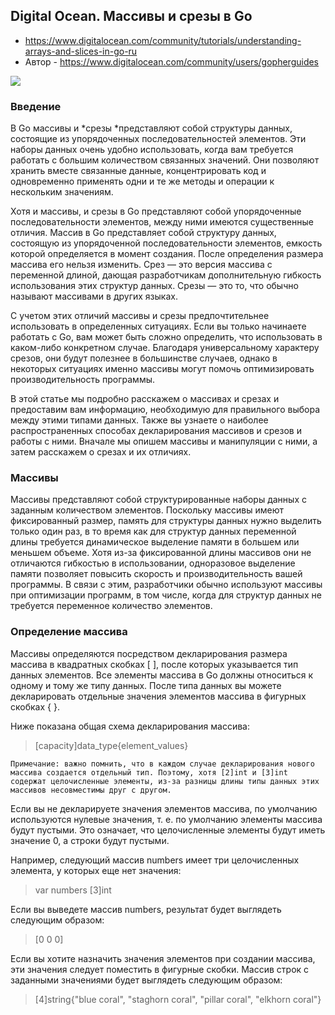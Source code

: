 ## Digital Ocean. Массивы и срезы в Go

* https://www.digitalocean.com/community/tutorials/understanding-arrays-and-slices-in-go-ru
* Автор - https://www.digitalocean.com/community/users/gopherguides

<img src="https://www.digitalocean.com/_next/static/media/intro-to-cloud.d49bc5f7.jpeg">


### Введение

В Go массивы и *срезы *представляют собой структуры данных, состоящие из упорядоченных последовательностей элементов. Эти наборы данных очень удобно использовать, когда вам требуется работать с большим количеством связанных значений. Они позволяют хранить вместе связанные данные, концентрировать код и одновременно применять одни и те же методы и операции к нескольким значениям.

Хотя и массивы, и срезы в Go представляют собой упорядоченные последовательности элементов, между ними имеются существенные отличия. Массив в Go представляет собой структуру данных, состоящую из упорядоченной последовательности элементов, емкость которой определяется в момент создания. После определения размера массива его нельзя изменить. Срез — это версия массива с переменной длиной, дающая разработчикам дополнительную гибкость использования этих структур данных. Срезы — это то, что обычно называют массивами в других языках.

С учетом этих отличий массивы и срезы предпочтительнее использовать в определенных ситуациях. Если вы только начинаете работать с Go, вам может быть сложно определить, что использовать в каком-либо конкретном случае. Благодаря универсальному характеру срезов, они будут полезнее в большинстве случаев, однако в некоторых ситуациях именно массивы могут помочь оптимизировать производительность программы.

В этой статье мы подробно расскажем о массивах и срезах и предоставим вам информацию, необходимую для правильного выбора между этими типами данных. Также вы узнаете о наиболее распространенных способах декларирования массивов и срезов и работы с ними. Вначале мы опишем массивы и манипуляции с ними, а затем расскажем о срезах и их отличиях.


### Массивы

Массивы представляют собой структурированные наборы данных с заданным количеством элементов. Поскольку массивы имеют фиксированный размер, память для структуры данных нужно выделить только один раз, в то время как для структур данных переменной длины требуется динамическое выделение памяти в большем или меньшем объеме. Хотя из-за фиксированной длины массивов они не отличаются гибкостью в использовании, одноразовое выделение памяти позволяет повысить скорость и производительность вашей программы. В связи с этим, разработчики обычно используют массивы при оптимизации программ, в том числе, когда для структур данных не требуется переменное количество элементов.


### Определение массива

Массивы определяются посредством декларирования размера массива в квадратных скобках [ ], после которых указывается тип данных элементов. Все элементы массива в Go должны относиться к одному и тому же типу данных. После типа данных вы можете декларировать отдельные значения элементов массива в фигурных скобках { }.

Ниже показана общая схема декларирования массива:

> [capacity]data_type{element_values}

```
Примечание: важно помнить, что в каждом случае декларирования нового массива создается отдельный тип. Поэтому, хотя [2]int и [3]int содержат целочисленные элементы, из-за разницы длины типы данных этих массивов несовместимы друг с другом.
```

Если вы не декларируете значения элементов массива, по умолчанию используются нулевые значения, т. е. по умолчанию элементы массива будут пустыми. Это означает, что целочисленные элементы будут иметь значение 0, а строки будут пустыми.

Например, следующий массив numbers имеет три целочисленных элемента, у которых еще нет значения:

> var numbers [3]int

Если вы выведете массив numbers, результат будет выглядеть следующим образом:

> [0 0 0]

Если вы хотите назначить значения элементов при создании массива, эти значения следует поместить в фигурные скобки. Массив строк с заданными значениями будет выглядеть следующим образом:

> [4]string{"blue coral", "staghorn coral", "pillar coral", "elkhorn coral"}

